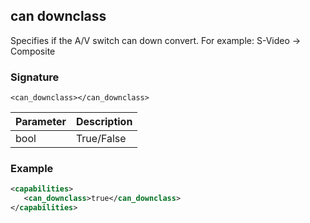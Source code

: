 ## can downclass

Specifies if the A/V switch can down convert. For example: S-Video -\> Composite


### Signature

`<can_downclass></can_downclass>`


| Parameter | Description |
| --- | --- |
| bool | True/False |


### Example

```xml
<capabilities>
   <can_downclass>true</can_downclass>
</capabilities>
```
